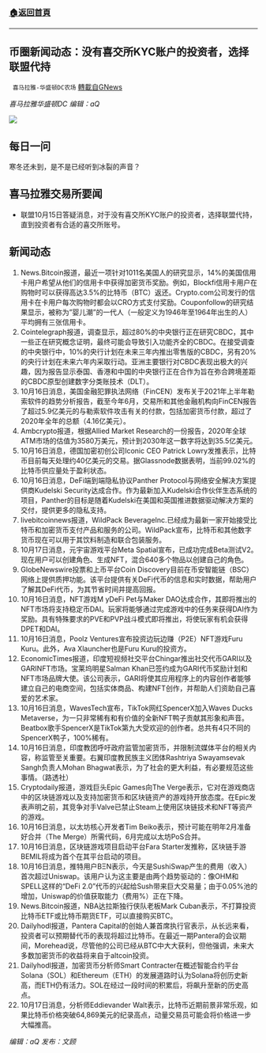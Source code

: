 ###  [:house:返回首頁](https://github.com/ourhimalayas/txt)
---


## 币圈新闻动态：没有喜交所KYC账户的投资者，选择联盟代持
` 喜马拉雅-华盛顿DC农场` [轉載自GNews](https://gnews.org/zh-hans/1599306/)

*喜马拉雅华盛顿DC 编辑：aQ*

![](http://himalayawashingtondc.org/wp-content/uploads/2021/07/ScreenShot-2021-07-31-at-16.20.22@2x.png)



## 每日一问





寒冬还未到，是不是已经听到冰裂的声音？





## 喜马拉雅交易所要闻





- 联盟10月15日答疑消息，对于没有喜交所KYC账户的投资者，选择联盟代持，直到投资者有合适的喜交所账号。






## 新闻动态





1. News.Bitcoin报道，最近一项针对1011名美国人的研究显示，14%的美国信用卡用户希望从他们的信用卡中获得加密货币奖励。例如，Blockfi信用卡用户在购物时可以获得高达3.5%的比特币（BTC）返还。Crypto.com公司发行的信用卡在卡用户每次购物时都会以CRO方式支付奖励。Couponfollow的研究结果显示，被称为”婴儿潮”的一代人（一般定义为1946年至1964年出生的人）平均拥有三张信用卡。
2. Cointelegraph报道，调查显示，超过80%的中央银行正在研究CBDC，其中一些正在研究概念证明，最终可能会导致引入功能齐全的CBDC。在接受调查的中央银行中，10%的央行计划在未来三年内推出零售版的CBDC，另有20%的央行计划在未来六年内采取行动。亚洲主要银行对CBDC表现出极大的兴趣，因为报告显示泰国、香港和中国的中央银行正在合作为旨在弥合跨境差距的CBDC原型创建数字分类账技术（DLT）。
3. 10月16日消息，美国金融犯罪执法网络（FinCEN）发布关于2021年上半年勒索软件的趋势分析报告，截至今年6月，交易所和其他金融机构向FinCEN报告了超过5.9亿美元的与勒索软件攻击有关的付款，包括加密货币付款，超过了2020年全年的总额（4.16亿美元）。
4. Ambcrypto报道，根据Allied Market Research的一份报告，2020年全球ATM市场的估值为3580万美元，预计到2030年这一数字将达到35.5亿美元。
5. 10月16日消息，德国加密初创公司Iconic CEO Patrick Lowry发推表示，比特币目前每天处理约40亿美元的交易。据Glassnode数据表明，当前99.02%的比特币供应量处于盈利状态。
6. 10月16日消息，DeFi端到端隐私协议Panther Protocol与网络安全解决方案提供商Kudelski Security达成合作。作为最新加入Kudelski合作伙伴生态系统的项目，Panther的目标是随着Kudelski在美国和英国推进数据驱动解决方案的交付，提供更多的隐私支持。
7. livebitcoinnews报道，WildPack BeverageInc.已经成为最新一家开始接受比特币和加密货币支付产品和服务的公司。WildPack宣布，比特币和其他数字货币现在可以用于其饮料制造和联合包装服务。
8. 10月17日消息，元宇宙游戏平台Meta Spatial宣布，已成功完成Beta测试V2。现在用户可以创建角色、生成NFT，混合640多个物品以创建自己的角色。
9. GlobeNewswire投票和上币平台Coin Discovery目前在币安智能链（BSC）网络上提供质押功能。该平台提供有关DeFi代币的信息和实时数据，帮助用户了解其DeFi代币，为其节省时间并提高回报。
10. 10月16日消息，NFT游戏M yDeFi Pet与Maker DAO达成合作，其即将推出的NFT市场将支持稳定币DAI。玩家将能够通过完成游戏中的任务来获得DAI作为奖励。具有特殊要求的PVE和PVP战斗模式即将推出，将使玩家有机会获得DPET和DAI。
11. 10月16日消息，Poolz Ventures宣布投资边玩边赚（P2E）NFT游戏Furu Kuru。此外，Ava Xlauncher也是Furu Kuru的投资方。
12. EconomicTimes报道，印度短视频社交平台Chingar推出社交代币GARI以及GARINFT市场。宝莱坞明星Salman Khan已签约成为GARI代币奖励计划和NFT市场品牌大使。该公司表示，GARI将使其应用程序上的内容创作者能够建立自己的电商空间，包括实体商品、构建NFT创作，并帮助人们资助自己喜爱的艺术家。
13. 10月16日消息，WavesTech宣布，TikTok网红SpencerX加入Waves Ducks Metaverse，为一只非常稀有和有价值的全新NFT鸭子贡献其形象和声音。Beatbox歌手SpencerX是TikTok第九大受欢迎的创作者。总共有4只不同的SpencerX鸭子，100%稀有。
14. 10月16日消息，印度教团呼吁政府监管加密货币，并限制流媒体平台的相关内容，称监管至关重要。右翼印度教民族主义团体Rashtriya Swayamsevak Sangh负责人Mohan Bhagwat表示，为了社会的更大利益，有必要规范这些事情。（路透社）
15. Cryptodaily报道，游戏巨头Epic Games向The Verge表示，它对在游戏商店中的区块链游戏以及支持加密货币和区块链资产的游戏持开放态度。在Epic发表声明之前，其竞争对手Valve已禁止Steam上使用区块链技术和NFT等资产的游戏。
16. 10月16日消息，以太坊核心开发者Tim Beiko表示，预计可能在明年2月准备好合并（The Merge）所需代码，6月完成以太坊PoS合并。
17. 10月16日消息，区块链游戏项目启动平台Fara Starter发推称，区块链手游BEMIL将成为首个在其平台启动的项目。
18. 10月16日消息，推特用户BΞN表示，今天是SushiSwap产生的费用（收入）首次超过Uniswap。该用户认为这主要是由两个趋势驱动的：像OHM和SPELL这样的“DeFi 2.0”代币的兴起给Sush带来巨大交易量；由于0.05%池的增加，Uniswap的价值获取能力（费用%）正在下降。
19. News.Bitcoin报道，NBA达拉斯独行侠队老板Mark Cuban表示，不打算投资比特币ETF或比特币期货ETF，可以直接购买BTC。
20. Dailyhodl报道，Pantera Capital的创始人兼首席执行官表示，从长远来看，投资者可以预期替代币的表现将超过比特币。在最近一期Pantera的会议期间，Morehead说，尽管他的公司已经从BTC中大大获利，但他强调，未来大多数加密货币的收益将来自于altcoin投资。
21. Dailyhodl报道，加密货币分析师Smart Contracter在概述智能合约平台Solana（SOL）和Ethereum（ETH）的发展道路时认为Solana将创历史新高，而ETH仍有活力。SOL在经过一段时间的积累后，将飙升至新的历史高点。
22. 10月17日消息，分析师Eddievander Walt表示，比特币近期前景非常乐观，如果比特币价格突破64,869美元的纪录高点，动量交易员可能会将价格进一步大幅推高。





*编辑：aQ
发布：文顾*
